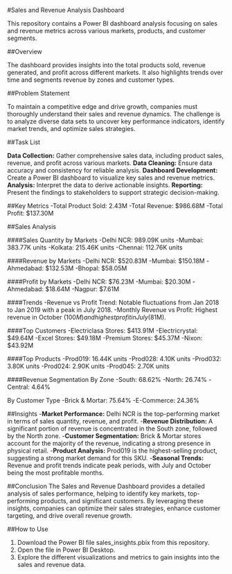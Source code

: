 #Sales and Revenue Analysis Dashboard

This repository contains a Power BI dashboard analysis focusing on sales and revenue metrics across various markets, products, and customer segments.

##Overview

The dashboard provides insights into the total products sold, revenue generated, and profit across different markets. It also highlights trends over time and segments revenue by zones and customer types.

##Problem Statement

To maintain a competitive edge and drive growth, companies must thoroughly understand their sales and revenue dynamics. The challenge is to analyze diverse data sets to uncover key performance indicators, identify market trends, and optimize sales strategies.

##Task List

**Data Collection:** Gather comprehensive sales data, including product sales, revenue, and profit across various markets.
**Data Cleaning:** Ensure data accuracy and consistency for reliable analysis.
**Dashboard Development:** Create a Power BI dashboard to visualize key sales and revenue metrics.
**Analysis:** Interpret the data to derive actionable insights.
**Reporting:** Present the findings to stakeholders to support strategic decision-making.

##Key Metrics
-Total Product Sold: 2.43M
-Total Revenue: $986.68M
-Total Profit: $137.30M

##Sales Analysis

####Sales Quantity by Markets
-Delhi NCR: 989.09K units
-Mumbai: 383.77K units
-Kolkata: 215.46K units
-Chennai: 112.76K units

####Revenue by Markets
-Delhi NCR: $520.83M
-Mumbai: $150.18M
-Ahmedabad: $132.53M
-Bhopal: $58.05M

####Profit by Markets
-Delhi NCR: $76.23M
-Mumbai: $20.30M
-Ahmedabad: $18.64M
-Nagpur: $7.61M

####Trends
-Revenue vs Profit Trend: Notable fluctuations from Jan 2018 to Jan 2019 with a peak in July 2018.
-Monthly Revenue vs Profit: Highest revenue in October ($100M) and highest profit in July ($81M).

####Top Customers
-Electriclasa Stores: $413.91M
-Electricrystal: $49.64M
-Excel Stores: $49.18M
-Premium Stores: $45.37M
-Nixon: $43.92M

####Top Products
-Prod019: 16.44K units
-Prod028: 4.10K units
-Prod032: 3.80K units
-Prod024: 2.90K units
-Prod045: 2.70K units

####Revenue Segmentation 
By Zone
-South: 68.62%
-North: 26.74%
-Central: 4.64%

By Customer Type
-Brick & Mortar: 75.64%
-E-Commerce: 24.36%


##Insights
-**Market Performance:** Delhi NCR is the top-performing market in terms of sales quantity, revenue, and profit.
-**Revenue Distribution:** A significant portion of revenue is concentrated in the South zone, followed by the North zone.
-**Customer Segmentation:** Brick & Mortar stores account for the majority of the revenue, indicating a strong presence in physical retail.
-**Product Analysis:** Prod019 is the highest-selling product, suggesting a strong market demand for this SKU.
-**Seasonal Trends:** Revenue and profit trends indicate peak periods, with July and October being the most profitable months.


##Conclusion
The Sales and Revenue Dashboard provides a detailed analysis of sales performance, helping to identify key markets, top-performing products, and significant customers. By leveraging these insights, companies can optimize their sales strategies, enhance customer targeting, and drive overall revenue growth.

##How to Use
1. Download the Power BI file sales_insights.pbix from this repository.
2. Open the file in Power BI Desktop.
3. Explore the different visualizations and metrics to gain insights into the sales and revenue data.

